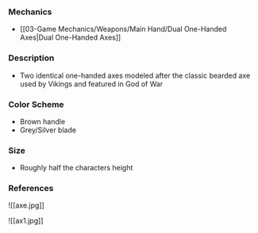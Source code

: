 ### Mechanics
- [[03-Game Mechanics/Weapons/Main Hand/Dual One-Handed Axes|Dual One-Handed Axes]]
### Description
- Two identical one-handed axes modeled after the classic bearded axe used by Vikings and featured in God of War
### Color Scheme
- Brown handle
- Grey/Silver blade
### Size
- Roughly half the characters height
### References
![[axe.jpg]]

![[ax1.jpg]]